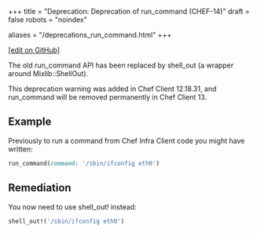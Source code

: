 +++
title = "Deprecation: Deprecation of run_command (CHEF-14)"
draft = false
robots = "noindex"

aliases = "/deprecations_run_command.html"
+++

[\[edit on GitHub\]](https://github.com/chef/chef-web-docs/blob/master/content/deprecations_run_command.md)

The old run_command API has been replaced by shell_out (a wrapper
around Mixlib::ShellOut).

This deprecation warning was added in Chef Client 12.18.31, and
run_command will be removed permanently in Chef Client 13.

## Example

Previously to run a command from Chef Infra Client code you might have
written:

``` ruby
run_command(command: '/sbin/ifconfig eth0')
```

## Remediation

You now need to use shell_out! instead:

``` ruby
shell_out!('/sbin/ifconfig eth0')
```
